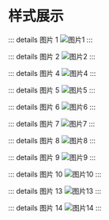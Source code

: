# 样式展示

::: details 图片 1
![图片1](../../public/x/1.jpg)
:::

::: details 图片 2
![图片2](../../public/x/2.jpg)
:::

::: details 图片 4
![图片4](../../public/x/4.jpg)
:::

::: details 图片 5
![图片5](../../public/x/5.jpg)
:::

::: details 图片 6
![图片6](../../public/x/6.jpg)
:::

::: details 图片 7
![图片7](../../public/x/7.jpg)
:::

::: details 图片 8
![图片8](../../public/x/8.jpg)
:::

::: details 图片 9
![图片9](../../public/x/9.jpg)
:::

::: details 图片 10
![图片10](../../public/x/10.jpg)
:::

::: details 图片 13
![图片13](../../public/x/13.jpg)
:::

::: details 图片 14
![图片14](../../public/x/14.jpg)
:::